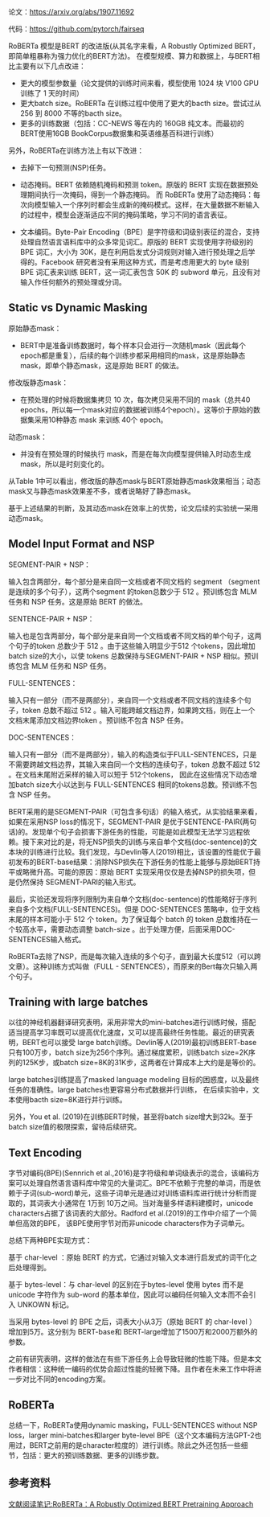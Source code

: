 论文：https://arxiv.org/abs/1907.11692

代码：https://github.com/pytorch/fairseq

RoBERTa 模型是BERT 的改进版(从其名字来看，A Robustly Optimized BERT，即简单粗暴称为强力优化的BERT方法)。 在模型规模、算力和数据上，与BERT相比主要有以下几点改进：

- 更大的模型参数量（论文提供的训练时间来看，模型使用 1024 块 V100 GPU 训练了 1 天的时间）
- 更大batch size。RoBERTa 在训练过程中使用了更大的bacth size。尝试过从 256 到 8000 不等的bacth size。
- 更多的训练数据（包括：CC-NEWS 等在内的 160GB 纯文本。而最初的BERT使用16GB BookCorpus数据集和英语维基百科进行训练）

另外，RoBERTa在训练方法上有以下改进：

- 去掉下一句预测(NSP)任务。

- 动态掩码。BERT 依赖随机掩码和预测 token。原版的 BERT 实现在数据预处理期间执行一次掩码，得到一个静态掩码。 而 RoBERTa 使用了动态掩码：每次向模型输入一个序列时都会生成新的掩码模式。这样，在大量数据不断输入的过程中，模型会逐渐适应不同的掩码策略，学习不同的语言表征。
- 文本编码。Byte-Pair Encoding（BPE）是字符级和词级别表征的混合，支持处理自然语言语料库中的众多常见词汇。原版的 BERT 实现使用字符级别的 BPE 词汇，大小为 30K，是在利用启发式分词规则对输入进行预处理之后学得的。Facebook 研究者没有采用这种方式，而是考虑用更大的 byte 级别 BPE 词汇表来训练 BERT，这一词汇表包含 50K 的 subword 单元，且没有对输入作任何额外的预处理或分词。
  

## **Static vs Dynamic Masking**

原始静态mask：

- BERT中是准备训练数据时，每个样本只会进行一次随机mask（因此每个epoch都是重复），后续的每个训练步都采用相同的mask，这是原始静态mask，即单个静态mask，这是原始 BERT 的做法。

修改版静态mask：

- 在预处理的时候将数据集拷贝 10 次，每次拷贝采用不同的 mask（总共40 epochs，所以每一个mask对应的数据被训练4个epoch）。这等价于原始的数据集采用10种静态 mask 来训练 40个 epoch。

动态mask：

- 并没有在预处理的时候执行 mask，而是在每次向模型提供输入时动态生成 mask，所以是时刻变化的。
  

从Table 1中可以看出，修改版的静态mask与BERT原始静态mask效果相当；动态mask又与静态mask效果差不多，或者说略好了静态mask。

基于上述结果的判断，及其动态mask在效率上的优势，论文后续的实验统一采用动态mask。

## Model Input Format and NSP

SEGMENT-PAIR + NSP：

输入包含两部分，每个部分是来自同一文档或者不同文档的 segment （segment 是连续的多个句子），这两个segment 的token总数少于 512 。预训练包含 MLM 任务和 NSP 任务。这是原始 BERT 的做法。

SENTENCE-PAIR + NSP：

输入也是包含两部分，每个部分是来自同一个文档或者不同文档的单个句子，这两个句子的token 总数少于 512 。由于这些输入明显少于512 个tokens，因此增加batch size的大小，以使 tokens 总数保持与SEGMENT-PAIR + NSP 相似。预训练包含 MLM 任务和 NSP 任务。

FULL-SENTENCES：

输入只有一部分（而不是两部分），来自同一个文档或者不同文档的连续多个句子，token 总数不超过 512 。输入可能跨越文档边界，如果跨文档，则在上一个文档末尾添加文档边界token 。预训练不包含 NSP 任务。

DOC-SENTENCES：

输入只有一部分（而不是两部分），输入的构造类似于FULL-SENTENCES，只是不需要跨越文档边界，其输入来自同一个文档的连续句子，token 总数不超过 512 。在文档末尾附近采样的输入可以短于 512个tokens， 因此在这些情况下动态增加batch size大小以达到与 FULL-SENTENCES 相同的tokens总数。预训练不包含 NSP 任务。

BERT采用的是SEGMENT-PAIR（可包含多句话）的输入格式，从实验结果来看，如果在采用NSP loss的情况下，SEGMENT-PAIR 是优于SENTENCE-PAIR(两句话)的。发现单个句子会损害下游任务的性能，可能是如此模型无法学习远程依赖。接下来对比的是，将无NSP损失的训练与来自单个文档(doc-sentence)的文本块的训练进行比较。我们发现，与Devlin等人(2019)相比，该设置的性能优于最初发布的BERT-base结果：消除NSP损失在下游任务的性能上能够与原始BERT持平或略微升高。可能的原因：原始 BERT 实现采用仅仅是去掉NSP的损失项，但是仍然保持 SEGMENT-PARI的输入形式。

最后，实验还发现将序列限制为来自单个文档(doc-sentence)的性能略好于序列来自多个文档(FULL-SENTENCES)。但是 DOC-SENTENCES 策略中，位于文档末尾的样本可能小于 512 个 token。为了保证每个 batch 的 token 总数维持在一个较高水平，需要动态调整 batch-size 。出于处理方便，后面采用DOC-SENTENCES输入格式。

RoBERTa去除了NSP，而是每次输入连续的多个句子，直到最大长度512（可以跨文章）。这种训练方式叫做（FULL - SENTENCES），而原来的Bert每次只输入两个句子。

## Training with large batches

以往的神经机器翻译研究表明，采用非常大的mini-batches进行训练时候，搭配适当提高学习率既可以提高优化速度，又可以提高最终任务性能。最近的研究表明，BERT也可以接受 large batch训练。Devlin等人(2019)最初训练BERT-base只有100万步，batch size为256个序列。通过梯度累积，训练batch size=2K序列的125K步，或batch size=8K的31K步，这两者在计算成本上大约是是等价的。

large batches训练提高了masked language modeling 目标的困惑度，以及最终任务的准确性。large batches也更容易分布式数据并行训练， 在后续实验中，文本使用bacth size=8K进行并行训练。

另外，You et al. (2019)在训练BERT时候，甚至将batch size增大到32k。至于batch size值的极限探索，留待后续研究。

## Text Encoding

字节对编码(BPE)(Sennrich et al.,2016)是字符级和单词级表示的混合，该编码方案可以处理自然语言语料库中常见的大量词汇。BPE不依赖于完整的单词，而是依赖于子词(sub-word)单元，这些子词单元是通过对训练语料库进行统计分析而提取的，其词表大小通常在 1万到 10万之间。当对海量多样语料建模时，unicode characters占据了该词表的大部分。Radford et al.(2019)的工作中介绍了一个简单但高效的BPE， 该BPE使用字节对而非unicode characters作为子词单元。

总结下两种BPE实现方式：

基于 char-level ：原始 BERT 的方式，它通过对输入文本进行启发式的词干化之后处理得到。

基于 bytes-level：与 char-level 的区别在于bytes-level 使用 bytes 而不是 unicode 字符作为 sub-word 的基本单位，因此可以编码任何输入文本而不会引入 UNKOWN 标记。

当采用 bytes-level 的 BPE 之后，词表大小从3万（原始 BERT 的 char-level ）增加到5万。这分别为 BERT-base和 BERT-large增加了1500万和2000万额外的参数。

之前有研究表明，这样的做法在有些下游任务上会导致轻微的性能下降。但是本文作者相信：这种统一编码的优势会超过性能的轻微下降。且作者在未来工作中将进一步对比不同的encoding方案。


## RoBERTa

总结一下，RoBERTa使用dynamic masking，FULL-SENTENCES without NSP loss，larger mini-batches和larger byte-level BPE（这个文本编码方法GPT-2也用过，BERT之前用的是character粒度的）进行训练。除此之外还包括一些细节，包括：更大的预训练数据、更多的训练步数。

## 参考资料

[文献阅读笔记:RoBERTa：A Robustly Optimized BERT Pretraining Approach](https://blog.csdn.net/ljp1919/article/details/100666563)

